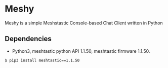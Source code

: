 # Meshy
Meshy is a simple Meshstastic Console-based Chat Client written in Python

## Dependencies
* Python3, meshtastic python API 1.1.50, meshtastic firmware 1.1.50. <br>
```
$ pip3 install meshtastic==1.1.50
```
